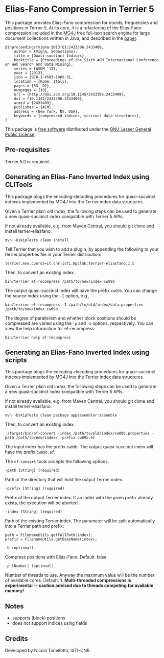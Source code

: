 # Elias-Fano Compression in Terrier 5

This package provides Elias-Fano compression for docids, frequencies and positions in Terrier 5. At its core, it is a refactoring of the Elias-Fano compression included in the [MG4J](http://mg4j.di.unimi.it) free full-text search engine for large document collections written in Java, and described in the [paper](https://dl.acm.org/citation.cfm?id=2433409):

	@inproceedings{Vigna:2013:QI:2433396.2433409,
 		author = {Vigna, Sebastiano},
 		title = {Quasi-succinct Indices},
 		booktitle = {Proceedings of the Sixth ACM International Conference on Web Search and Data Mining},
 		series = {WSDM '13},
 		year = {2013},
 		isbn = {978-1-4503-1869-3},
 		location = {Rome, Italy},
 		pages = {83--92},
 		numpages = {10},
 		url = {http://doi.acm.org/10.1145/2433396.2433409},
 		doi = {10.1145/2433396.2433409},
 		acmid = {2433409},
 		publisher = {ACM},
 		address = {New York, NY, USA},
 		keywords = {compressed indices, succinct data structures},
	}

This package is [free software](http://www.gnu.org/philosophy/free-sw.html) distributed under the [GNU Lesser General Public License](http://www.gnu.org/copyleft/lesser.html).

## Pre-requisites

Terrier 5.0 is required.

## Generating an Elias-Fano Inverted Index using CLITools

This package plugs the encoding-decoding procedures for quasi-succinct indexes implemented by MG4J into the Terrier index data structures.

Given a Terrier plain old index, the following steps can be used to generate a new quasi-succinct index compatible with Terrier 5 APIs.

If not already available, e.g. from Maven Central, you should git clone and install terrier-eliasfano:

	mvn -DskipTests clean install

Tell Terrier that you wish to add a plugin, by appending the following to your terrier.properties file in your Terrier distribution:

    terrier.mvn.coords=it.cnr.isti.hpclab:terrier-eliasfano:1.5
	
Then, to convert an existing index:

	bin/terrier ef-recompress /path/to/new/index cw09b    

The output quasi-succinct index will have the prefix `cw09b`. You can change the source index using the `-I` option, e.g.,

    bin/terrier ef-recompress -I /path/to/old/index/data.properties /path/to/new/index cw09b

The degree of parallelism and whether block positions should be compressed are varied using the `-p` and `-b` options, respectively. You can view the help information for ef-recompress:

	bin/terrier help ef-recompress
	
## Generating an Elias-Fano Inverted Index using scripts

This package plugs the encoding-decoding procedures for quasi-succinct indexes implemented by MG4J into the Terrier index data structures.

Given a Terrier plain old index, the following steps can be used to generate a new quasi-succinct index compatible with Terrier 5 APIs.

If not already available, e.g. from Maven Central, you should git clone and install terrier-eliasfano:

	mvn -DskipTests clean package appassembler:assemble

Then, to convert an existing index:

	./target/bin/ef-convert -index /path/to/old/index/cw09b.properties -path /path/to/new/index/ -prefix cw09b.ef   

The input index has the prefix `cw09b`. The output quasi-succinct index will have the prefix `cw09b.ef`.

The `ef-convert` tools accepts the following options.

```
-path [String] (required)
```

Path of the directory that will hold the output Terrier index.

```
-prefix [String] (required)
```

Prefix of the output Terrier index. If an index with the given prefix already exists, the execution will be aborted.

```
-index [String] (required)
```

Path of the existing Terrier index. The parameter will be split automatically into a Terrier path and prefix:

```
path = FilenameUtils.getFullPath(index);
prefix = FilenameUtils.getBaseName(index);
```

```
-b (optional)
```

Compress positions with Elias-Fano. Default: false

```
-p [Number] (optional)
```

Number of threads to use. Anyway the maximum value will be the number of available cores. Default: 1.
**Multi-threaded compressions is experimental -- caution advised due to threads competing for available memory!**
	
## Notes

- supports (block) positions
- does not support indices using fields
	
## Credits

Developed by Nicola Tonellotto, ISTI-CNR.
